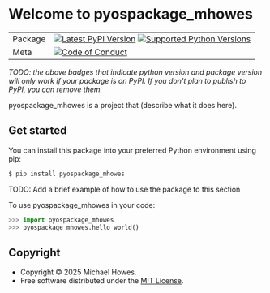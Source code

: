 # Welcome to pyospackage_mhowes

|        |        |
|--------|--------|
| Package | [![Latest PyPI Version](https://img.shields.io/pypi/v/pyospackage_mhowes.svg)](https://pypi.org/project/pyospackage_mhowes/) [![Supported Python Versions](https://img.shields.io/pypi/pyversions/pyospackage_mhowes.svg)](https://pypi.org/project/pyospackage_mhowes/)  |
| Meta   | [![Code of Conduct](https://img.shields.io/badge/Contributor%20Covenant-v2.0%20adopted-ff69b4.svg)](CODE_OF_CONDUCT.md) |

*TODO: the above badges that indicate python version and package version will only work if your package is on PyPI.
If you don't plan to publish to PyPI, you can remove them.*

pyospackage_mhowes is a project that (describe what it does here).

## Get started

You can install this package into your preferred Python environment using pip:

```bash
$ pip install pyospackage_mhowes
```

TODO: Add a brief example of how to use the package to this section

To use pyospackage_mhowes in your code:

```python
>>> import pyospackage_mhowes
>>> pyospackage_mhowes.hello_world()
```

## Copyright

- Copyright © 2025 Michael Howes.
- Free software distributed under the [MIT License](./LICENSE).
